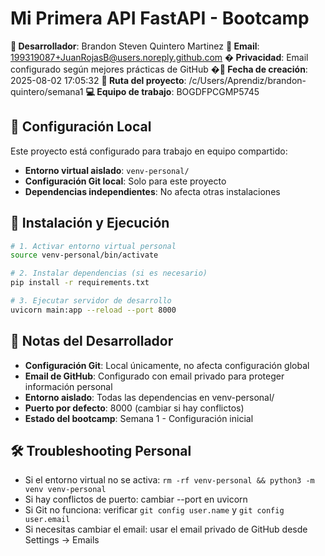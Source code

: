 # Mi Primera API FastAPI - Bootcamp

**👤 Desarrollador**: Brandon Steven Quintero Martinez
**📧 Email**: 199319087+JuanRojasB@users.noreply.github.com
**� Privacidad**: Email configurado según mejores prácticas de GitHub
**�📅 Fecha de creación**: 2025-08-02 17:05:32
**📂 Ruta del proyecto**: /c/Users/Aprendiz/brandon-quintero/semana1
**💻 Equipo de trabajo**: BOGDFPCGMP5745

## 🔧 Configuración Local

Este proyecto está configurado para trabajo en equipo compartido:

- **Entorno virtual aislado**: `venv-personal/`
- **Configuración Git local**: Solo para este proyecto
- **Dependencias independientes**: No afecta otras instalaciones

## 🚀 Instalación y Ejecución

```bash
# 1. Activar entorno virtual personal
source venv-personal/bin/activate

# 2. Instalar dependencias (si es necesario)
pip install -r requirements.txt

# 3. Ejecutar servidor de desarrollo
uvicorn main:app --reload --port 8000
```

## 📝 Notas del Desarrollador

- **Configuración Git**: Local únicamente, no afecta configuración global
- **Email de GitHub**: Configurado con email privado para proteger información personal
- **Entorno aislado**: Todas las dependencias en venv-personal/
- **Puerto por defecto**: 8000 (cambiar si hay conflictos)
- **Estado del bootcamp**: Semana 1 - Configuración inicial

## 🛠️ Troubleshooting Personal

- Si el entorno virtual no se activa: `rm -rf venv-personal && python3 -m venv venv-personal`
- Si hay conflictos de puerto: cambiar --port en uvicorn
- Si Git no funciona: verificar `git config user.name` y `git config user.email`
- Si necesitas cambiar el email: usar el email privado de GitHub desde Settings → Emails

